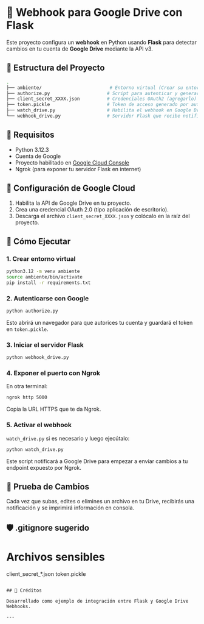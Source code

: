 # 📡 Webhook para Google Drive con Flask

Este proyecto configura un **webhook** en Python usando **Flask** para detectar cambios en tu cuenta de **Google Drive** mediante la API v3.

## 📁 Estructura del Proyecto

```bash
.
├── ambiente/                         # Entorno virtual (Crear su entorno virtual)
├── authorize.py                     # Script para autenticar y generar token
├── client_secret_XXXX.json          # Credenciales OAuth2 (agregarlo)
├── token.pickle                     # Token de acceso generado por authorize.py
├── watch_drive.py                   # Habilita el webhook en Google Drive(Crea el canal de escucha ejecutarlo una vez)
└── webhook_drive.py                 # Servidor Flask que recibe notificaciones
```

## 🧰 Requisitos

- Python 3.12.3
- Cuenta de Google
- Proyecto habilitado en [Google Cloud Console](https://console.cloud.google.com/)
- Ngrok (para exponer tu servidor Flask en internet)

## 🔐 Configuración de Google Cloud

1. Habilita la API de Google Drive en tu proyecto.
2. Crea una credencial OAuth 2.0 (tipo aplicación de escritorio).
3. Descarga el archivo `client_secret_XXXX.json` y colócalo en la raíz del proyecto.

## 🚀 Cómo Ejecutar

### 1. Crear entorno virtual

```bash
python3.12 -m venv ambiente
source ambiente/bin/activate
pip install -r requirements.txt
```


### 2. Autenticarse con Google

```bash
python authorize.py
```

Esto abrirá un navegador para que autorices tu cuenta y guardará el token en `token.pickle`.

### 3. Iniciar el servidor Flask

```bash
python webhook_drive.py
```

### 4. Exponer el puerto con Ngrok

En otra terminal:

```bash
ngrok http 5000
```

Copia la URL HTTPS que te da Ngrok.

### 5. Activar el webhook

 `watch_drive.py` si es necesario y luego ejecútalo:

```bash
python watch_drive.py
```

Este script notificará a Google Drive para empezar a enviar cambios a tu endpoint expuesto por Ngrok.

## 🧪 Prueba de Cambios

Cada vez que subas, edites o elimines un archivo en tu Drive, recibirás una notificación y se imprimirá información en consola.

## 🛡️ .gitignore sugerido



# Archivos sensibles
client_secret_*.json
token.pickle
```

## 📝 Créditos

Desarrollado como ejemplo de integración entre Flask y Google Drive Webhooks.

---
